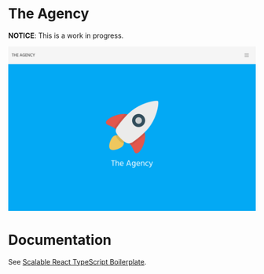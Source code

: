 
# The Agency

__NOTICE__: This is a work in progress.

![The Agency](https://github.com/RyanCCollins/cdn/blob/master/misc/the-agency.png?raw=true)

# Documentation
See [Scalable React TypeScript Boilerplate](https://github.com/scalable-react/scalable-react-typescript-boilerplate).
